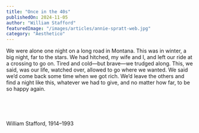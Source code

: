 ```yaml
---
title: "Once in the 40s"
publishedOn: 2024-11-05
author: "William Stafford"
featuredImage: "/images/articles/annie-spratt-web.jpg"
category: "Aesthetico"
---
```


We were alone one night on a long
road in Montana. This was in winter, a big
night, far to the stars. We had hitched,
my wife and I, and left our ride at
a crossing to go on. Tired and cold—but
brave—we trudged along. This, we said,
was our life, watched over, allowed to go
where we wanted. We said we’d come back some time
when we got rich. We’d leave the others and find
a night like this, whatever we had to give,
and no matter how far, to be so happy again.

‍

‍

William Stafford, 1914–1993

